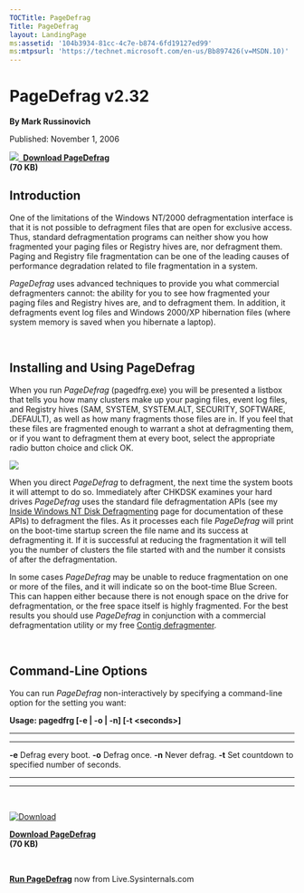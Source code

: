 ```yaml
--- 
TOCTitle: PageDefrag
Title: PageDefrag
layout: LandingPage
ms:assetid: '104b3934-81cc-4c7e-b874-6fd19127ed99'
ms:mtpsurl: 'https://technet.microsoft.com/en-us/Bb897426(v=MSDN.10)'
---
```


PageDefrag v2.32
================

**By Mark Russinovich**

Published: November 1, 2006

[![](/media/landing/sysinternals/download_sm.png)
 **Download PageDefrag**  
](https://download.sysinternals.com/files/pagedefrag.zip)**(70 KB)**


## Introduction

One of the limitations of the Windows NT/2000 defragmentation interface
is that it is not possible to defragment files that are open for
exclusive access. Thus, standard defragmentation programs can neither
show you how fragmented your paging files or Registry hives are, nor
defragment them. Paging and Registry file fragmentation can be one of
the leading causes of performance degradation related to file
fragmentation in a system.

*PageDefrag* uses advanced techniques to provide you what commercial
defragmenters cannot: the ability for you to see how fragmented your
paging files and Registry hives are, and to defragment them. In
addition, it defragments event log files and Windows 2000/XP hibernation
files (where system memory is saved when you hibernate a laptop).

 

## Installing and Using PageDefrag

When you run *PageDefrag* (pagedfrg.exe) you will be presented a listbox
that tells you how many clusters make up your paging files, event log
files, and Registry hives (SAM, SYSTEM, SYSTEM.ALT, SECURITY, SOFTWARE,
.DEFAULT), as well as how many fragments those files are in. If you feel
that these files are fragmented enough to warrant a shot at
defragmenting them, or if you want to defragment them at every boot,
select the appropriate radio button choice and click OK.

![](/media/landing/sysinternals/PageDefrag.gif)  

When you direct *PageDefrag* to defragment, the next time the system
boots it will attempt to do so. Immediately after CHKDSK examines your
hard drives *PageDefrag* uses the standard file defragmentation APIs
(see my [Inside Windows NT Disk
Defragmenting](https://technet.microsoft.com/ea0299d6-a987-4a57-8927-0225e4ec350a)
page for documentation of these APIs) to defragment the files. As it
processes each file *PageDefrag* will print on the boot-time startup
screen the file name and its success at defragmenting it. If it is
successful at reducing the fragmentation it will tell you the number of
clusters the file started with and the number it consists of after the
defragmentation.

In some cases *PageDefrag* may be unable to reduce fragmentation on one
or more of the files, and it will indicate so on the boot-time Blue
Screen. This can happen either because there is not enough space on the
drive for defragmentation, or the free space itself is highly
fragmented. For the best results you should use *PageDefrag* in
conjunction with a commercial defragmentation utility or my free [Contig
defragmenter](contig.md).

 

## Command-Line Options

You can run *PageDefrag* non-interactively by specifying a command-line
option for the setting you want:

**Usage: pagedfrg \[-e | -o | -n\] \[-t &lt;seconds&gt;\]**

 
-------- 
-----------------------------------------------
  **-e**   Defrag every boot.
  **-o**   Defrag once.
  **-n**   Never defrag.
  **-t**   Set countdown to specified number of seconds.
 
-------- 
-----------------------------------------------

 

[![Download](/media/landing/sysinternals/download_sm.png "Download")
](https://download.sysinternals.com/files/pagedefrag.zip)

[**Download PageDefrag**  
](https://download.sysinternals.com/files/pagedefrag.zip)**(70 KB)**

 

[**Run PageDefrag**](https://live.sysinternals.com/pagedfrg.exe) now
from Live.Sysinternals.com

